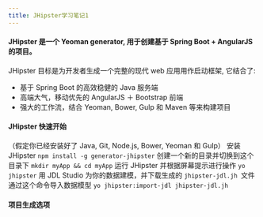 ```yaml
---
title: JHipster学习笔记1
---
```


#### JHipster 是一个 Yeoman generator, 用于创建基于 Spring Boot + AngularJS 的项目。 
JHipster 目标是为开发者生成一个完整的现代 web 应用用作启动框架, 它结合了:
- 基于 Spring Boot 的高效稳健的 Java 服务端
- 高端大气，移动优先的 AngularJS ＋ Bootstrap 前端
- 强大的工作流，结合 Yeoman, Bower, Gulp 和 Maven 等来构建项目

#### JHipster 快速开始
（假定你已经安装好了 Java, Git, Node.js, Bower, Yeoman 和 Gulp）
安装 JHipster `npm install -g generator-jhipster`
创建一个新的目录并切换到这个目录下 `mkdir myApp && cd myApp`
运行 JHipster 并根据屏幕提示进行操作 `yo jhipster`
用 JDL Studio 为你的数据建模，并下载生成的 `jhipster-jdl.jh `文件
通过这个命令导入数据模型 `yo jhipster:import-jdl jhipster-jdl.jh`

#### 项目生成选项



